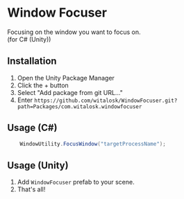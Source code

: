 # Window Focuser
Focusing on the window you want to focus on.  
(for C# (Unity))

## Installation
1. Open the Unity Package Manager
2. Click the + button
3. Select "Add package from git URL..."
4. Enter `https://github.com/witalosk/WindowFocuser.git?path=Packages/com.witalosk.windowfocuser`

## Usage (C#)
```csharp
    WindowUtility.FocusWindow("targetProcessName");
```

## Usage (Unity)
1. Add `WindowFocuser` prefab to your scene.
2. That's all!
